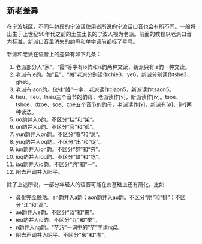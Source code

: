 ## 新老差异

在宁波城区，不同年龄段的宁波话使用者所说的宁波话口音也会有所不同。一般将出生于上世纪50年代之前的土生土长的宁波人视为老派。前面的教程以老派口音为标准，新派口音里消失的韵母和单字调前都标了星号。

新派和老派在语音上的差异有如下几条：

1. 老派部分人“家”、“霞”等字有io韵和ia韵两种文读，新派只有ia韵一种文读。
2. 老派有ie韵。如“且”、“械”老派分别读作chie3、ye6，新派分别读作tshe3、ghe6。
3. 老派有iaon韵。仅辖“降”一字，老派读作ciaon5，新派读作tsaon5。
4. tieu、lieu、lhieu三个音节的韵母，老派读作[ʏ]，新派读作[iʏ]。tsoe、tshoe、dzoe、soe、zoe五个音节的韵母，老派读作[ʏ]，新派有[ø]、[iʏ]两种读法。
5. uo韵并入o韵。不区分“挂”和“架”。
6. un韵并入u韵。不区分“官”和“孤”。
7. yun韵并入on韵。不区分“春”和“葱”。
8. yuq韵并入oq韵。不区分“出”和“促”。
9. iun韵并入ion韵。不区分“群”和“穷”。
10. iuq韵并入ioq韵。不区分“缺”和“吃”。
11. iaq韵并入iq韵。不区分“约”和“一”。
12. 阳去声调并入阳平。

除了上述所说，一部分年轻人的语音可能在此基础上还有简化。比如：

- 鼻化完全脱落。an韵并入a韵；aon韵并入au韵。不区分“朋”和“排”；不区分“江”和“高”。
- ae韵并入e韵。不区分“蓝”和“来”。
- ieu韵并入iu韵。不区分“九”和“举”。
- n韵并入ng韵。“芋艿”一词中的“芋”字读ng2。
- 阴去声调并入阴平。不区分“东”和“冻”。